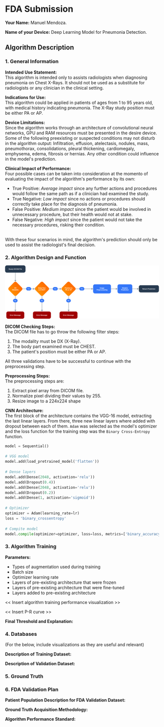 # FDA  Submission

**Your Name:** Manuel Mendoza.

**Name of your Device:** Deep Learning Model for Pneumonia Detection.

## Algorithm Description

### 1. General Information

**Intended Use Statement:**
<br>This algorithm is intended only to assists radiologists when diagnosing pneumonia on Chest X-Rays. It should not be used as a substitute for radiologists or any clinician in the clinical setting.

**Indications for Use:**
<br>This algorithm could be applied in patients of ages from 1 to 95 years old, with medical history indicating pneumonia. The X-Ray study position must be either PA or AP.

**Device Limitations:**
<br>Since the algorithm works through an architecture of convolutional neural networks, GPU and RAM resources must be presented in the desire device.
Some of the following preexisting or suspected conditions may not disturb in the algorithm output: Infiltration, effusion, atelectasis, nodules, mass, pneumothorax, consolidations, pleural thickening, cardiomegaly, emphysema, edema, fibrosis or hernias. Any other condition could influence in the model's prediction.

**Clinical Impact of Performance:**
<br>Four possible cases can be taken into consideration at the momento of evaluating the impact of the algorithm's performance by its own:
- True Positive: *Average impact* since any further actions and procedures would follow the same path as if a clinician had examined the study.
- True Negative: *Low impact* since no actions or procedures should correctly take place for the diagnosis of pneumonia.
- False Positive: *Medium impact* since the patient would be involved in unnecessary procedure, but their health would not at stake.
- False Negative: *High impact* since the patient would not take the necessary procedures, risking their condition.

<br>With these four scenarios in mind, the algorithm's prediction should only be used to assist the radiologist's final decision.

### 2. Algorithm Design and Function

![flowchart](images/flowchart.png)

**DICOM Checking Steps:**
<br>The DICOM file has to go throw the following filter steps:
1. The modality must be DX (X-Ray).
2. The body part examined must be CHEST.
3. The patient's position must be either PA or AP.

All three validations have to be successful to continue with the preprocessing step.

**Preprocessing Steps:**
<br>The preprocessing steps are:
1. Extract pixel array from DICOM file.
2. Normalize pixel dividing their values by 255.
3. Resize image to a 224x224 shape

**CNN Architecture:**
<br>The first block of the architecture contains the VGG-16 model, extracting the last linear layers. From there, three new linear layers where added with dropout between each of them. `Adam` was selected as the model's optimizer and the loss function for the training step was the `Binary Cross-Entropy` function.

```python
model = Sequential()

# VGG model
model.add(load_pretrained_model('flatten'))

# Dense layers
model.add(Dense(2048, activation='relu'))
model.add(Dropout(0.4))
model.add(Dense(2048, activation='relu'))
model.add(Dropout(0.2))
model.add(Dense(1, activation='sigmoid'))

# Optimizer
optimizer = Adam(learning_rate=lr)
loss = 'binary_crossentropy'

# Compite model
model.compile(optimizer=optimizer, loss=loss, metrics=['binary_accuracy'])
```

### 3. Algorithm Training

**Parameters:**
* Types of augmentation used during training
* Batch size
* Optimizer learning rate
* Layers of pre-existing architecture that were frozen
* Layers of pre-existing architecture that were fine-tuned
* Layers added to pre-existing architecture

<< Insert algorithm training performance visualization >>

<< Insert P-R curve >>

**Final Threshold and Explanation:**

### 4. Databases
 (For the below, include visualizations as they are useful and relevant)

**Description of Training Dataset:**


**Description of Validation Dataset:**


### 5. Ground Truth



### 6. FDA Validation Plan

**Patient Population Description for FDA Validation Dataset:**

**Ground Truth Acquisition Methodology:**

**Algorithm Performance Standard:**
